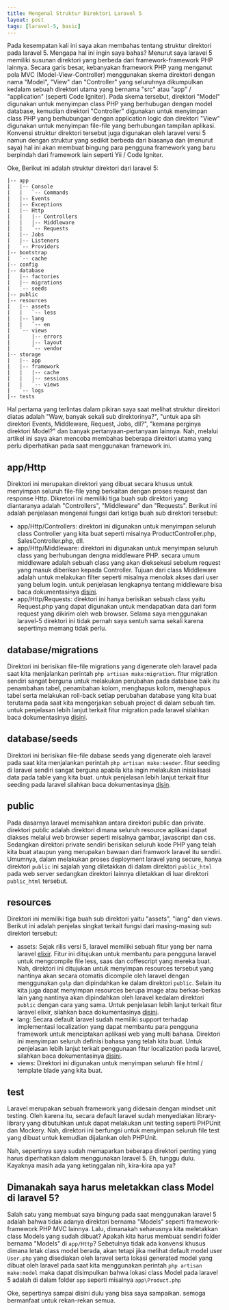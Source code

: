 ```yaml
---
title: Mengenal Struktur Direktori Laravel 5
layout: post
tags: [laravel-5, basic]
---
```


Pada kesempatan kali ini saya akan membahas tentang struktur direktori pada laravel 5. Mengapa hal ini ingin saya bahas? Menurut saya laravel 5 memiliki susunan direktori yang berbeda dari framework-framework PHP lainnya. Secara garis besar, kebanyakan framework PHP yang menganut pola MVC (Model-View-Controller) menggunakan skema direktori dengan nama "Model", "View" dan "Controller" yang seluruhnya dikumpulkan kedalam sebuah direktori utama yang bernama "src" atau "app" / "application" (seperti Code Igniter). Pada skema tersebut, direktori "Model" digunakan untuk menyimpan class PHP yang berhubugan dengan model database, kemudian direktori "Controller" digunakan untuk menyimpan class PHP yang berhubungan dengan application logic dan direktori "View" digunakan untuk menyimpan file-file yang berhubungan tampilan aplikasi. Konvensi struktur direktori tersebut juga digunakan oleh laravel versi 5 namun dengan struktur yang sedikit berbeda dari biasanya dan (menurut saya) hal ini akan membuat bingung para pengguna framework yang baru berpindah dari framework lain seperti Yii / Code Igniter.

Oke, Berikut ini adalah struktur direktori dari laravel 5:

	|-- app
	|   |-- Console
	|   |   `-- Commands
	|   |-- Events
	|   |-- Exceptions
	|   |-- Http
	|   |   |-- Controllers
	|   |   |-- Middleware
	|   |   `-- Requests
	|   |-- Jobs
	|   |-- Listeners
	|   `-- Providers
	|-- bootstrap
	|   `-- cache
	|-- config
	|-- database
	|   |-- factories
	|   |-- migrations
	|   `-- seeds
	|-- public
	|-- resources
	|   |-- assets
	|   |   `-- less
	|   |-- lang
	|   |   `-- en
	|   `-- views
	|       |-- errors
	|       |-- layout
	|       `-- vendor
	|-- storage
	|   |-- app
	|   |-- framework
	|   |   |-- cache
	|   |   |-- sessions
	|   |   `-- views
	|   `-- logs
	|-- tests

Hal pertama yang terlintas dalam pikiran saya saat melihat struktur direktori diatas adalah "Waw, banyak sekali sub direktorinya?", "untuk apa sih direktori Events, Middleware, Request, Jobs, dll?", "kemana perginya direktori Model?" dan banyak pertanyaan-pertanyaan lainnya. Nah, melalui artikel ini saya akan mencoba membahas beberapa direktori utama yang perlu diperhatikan pada saat menggunakan framework ini.

## app/Http

Direktori ini merupakan direktori yang dibuat secara khusus untuk menyimpan seluruh file-file yang berkaitan dengan proses request dan response Http. Dikretori ini memiliki tiga buah sub direktori yang diantaranya adalah "Controllers", "Middleware" dan "Requests". Berikut ini adalah penjelasan mengenai fungsi dari ketiga buah sub direktori tersebut:

* app/Http/Controllers: direktori ini digunakan untuk menyimpan seluruh class Controller yang kita buat seperti misalnya ProductController.php, SalesController.php, dll.
* app/Http/Middleware: direktori ini digunakan untuk menyimpan seluruh class yang berhubungan dengna middleware PHP. secara umum middleware adalah sebuah class yang akan dieksekusi sebelum request yang masuk diberikan kepada Controller. Tujuan dari class Middleware adalah untuk melakukan filter seperti misalnya menolak akses dari user yang belum login. untuk penjelasan lengkapnya tentang middleware bisa baca dokumentasinya [disini](http://laravel.com/docs/5.1/middleware).
* app/Http/Requests: direktori ini hanya berisikan sebuah class yaitu Request.php yang dapat digunakan untuk mendapatkan data dari form request yang dikirim oleh web browser. Selama saya menggunakan laravel-5 direktori ini tidak pernah saya sentuh sama sekali karena sepertinya memang tidak perlu.

## database/migrations

Direktori ini berisikan file-file migrations yang digenerate oleh laravel pada saat kita menjalankan perintah `php artisan make:migration`. fitur migration sendiri sangat berguna untuk melakukan perubahan pada database baik itu penambahan tabel, penambahan kolom, menghapus kolom, menghapus tabel serta melakukan roll-back setiap perubahan database yang kita buat terutama pada saat kita mengerjakan sebuah project di dalam sebuah tim. untuk penjelasan lebih lanjut terkait fitur migration pada laravel silahkan baca dokumentasinya [disini](http://laravel.com/docs/5.1/migrations).

## database/seeds

Direktori ini berisikan file-file dabase seeds yang digenerate oleh laravel pada saat kita menjalankan perintah `php artisan make:seeder`. fitur seeding di laravel sendiri sangat berguna apabila kita ingin melakukan inisialisasi data pada table yang kita buat. untuk penjelasan lebih lanjut terkait fitur seeding pada laravel silahkan baca dokumentasinya [disin](http://laravel.com/docs/5.1/seeding).

## public

Pada dasarnya laravel memisahkan antara direktori public dan private. direktori public adalah direktori dimana seluruh resource aplikasi dapat diakses melalui web browser seperti misalnya gambar, javascript dan css. Sedangkan direktori private sendiri berisikan seluruh kode PHP yang telah kita buat ataupun yang merupakan bawaan dari framwork laravel itu sendiri. Umumnya, dalam melakukan proses deployment laravel yang secure, hanya direktori `public` ini sajalah yang diletakkan di dalam direktori `public_html` pada web server sedangkan direktori lainnya diletakkan di luar direktori `public_html` tersebut.

## resources

Direktori ini memiliki tiga buah sub direktori yaitu "assets", "lang" dan views. Berikut ini adalah penjelas singkat terkait fungsi dari masing-masing sub direktori tersebut:

* assets: Sejak rilis versi 5, laravel memiliki sebuah fitur yang ber nama laravel [elixir](http://laravel.com/docs/5.1/elixir). Fitur ini ditujukan untuk membantu para pengguna laravel untuk mengcompile file less, saas dan coffescript yang mereka buat. Nah, direktori ini ditujukan untuk menyimpan resources tersebut yang nantinya akan secara otomatis dicompile oleh laravel dengan menggunakan `gulp` dan dipindahkan ke dalam direktori `public`. Selain itu kita juga dapat menyimpan resources berupa image atau berkas-berkas lain yang nantinya akan dipindahkan oleh laravel kedalam direktori `public` dengan cara yang sama. Untuk penjelasan lebih lanjut terkait fitur laravel elixir, silahkan baca dokumentasinya [disini](http://laravel.com/docs/5.1/elixir).
* lang: Secara default laravel sudah memiliki support terhadap implementasi localization yang dapat membantu para pengguna framework untuk menciptakan aplikasi web yang multi bahasa. Direktori ini menyimpan seluruh definisi bahasa yang telah kita buat. Untuk penjelasan lebih lanjut terkait penggunaan fitur localization pada laravel, silahkan baca dokumentasinya [disini](http://laravel.com/docs/5.1/localization).
* views: Direktori ini digunakan untuk menyimpan seluruh file html / template blade yang kita buat.

## test

Laravel merupakan sebuah framework yang didesain dengan mindset unit testing. Oleh karena itu, secara default laravel sudah menyediakan library-library yang dibutuhkan untuk dapat melakukan unit testing seperti PHPUnit dan Mockery. Nah, direktori ini berfungsi untuk menyimpan seluruh file test yang dibuat untuk kemudian dijalankan oleh PHPUnit.

Nah, sepertinya saya sudah memaparkan beberapa direktori penting yang harus diperhatikan dalam menggunakan laravel 5. Eh, tunggu dulu. Kayaknya masih ada yang ketinggalan nih, kira-kira apa ya?

## Dimanakah saya harus meletakkan class Model di laravel 5?

Salah satu yang membuat saya bingung pada saat menggunakan laravel 5 adalah bahwa tidak adanya direktori bernama "Models" seperti framework-framework PHP MVC lainnya. Lalu, dimanakah seharusnya kita meletakkan class Models yang sudah dibuat? Apakah kita harus membuat sendiri folder bernama "Models" di `app/Http`? Sebetulnya tidak ada konvensi khusus dimana letak class model berada, akan tetapi jika melihat default model user `User.php` yang disediakan oleh laravel serta lokasi generated model yang dibuat oleh laravel pada saat kita menggunakan perintah `php artisan make:model` maka dapat disimpulkan bahwa lokasi class Model pada laravel 5 adalah di dalam folder `app` seperti misalnya `app\Product.php`

Oke, sepertinya sampai disini dulu yang bisa saya sampaikan. semoga bermanfaat untuk rekan-rekan semua. 